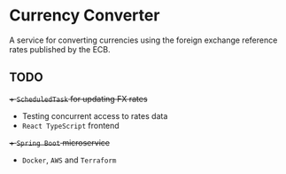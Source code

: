 # Currency Converter
A service for converting currencies using the foreign exchange reference rates published by the ECB.

## TODO
~~+ `ScheduledTask` for updating FX rates~~
+ Testing concurrent access to rates data
+ `React TypeScript` frontend

~~+ `Spring Boot` microservice~~

+ `Docker`, `AWS` and `Terraform`
